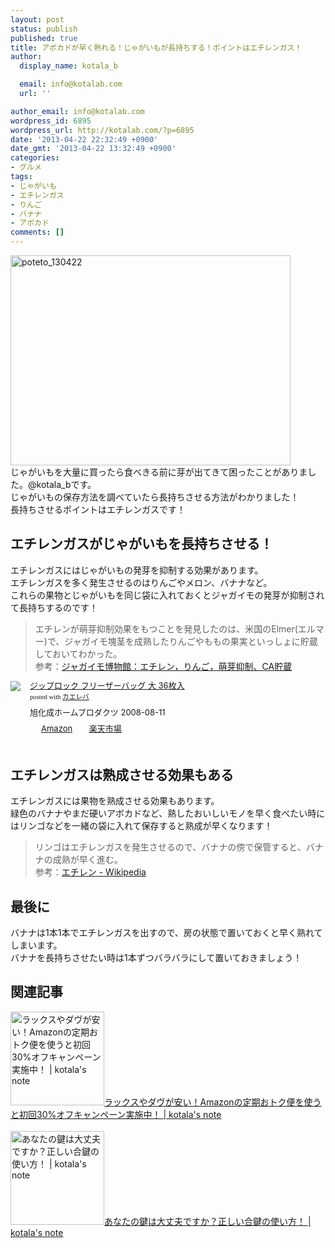 ```yaml
---
layout: post
status: publish
published: true
title: アボカドが早く熟れる！じゃがいもが長持ちする！ポイントはエチレンガス！
author:
  display_name: kotala_b

  email: info@kotalab.com
  url: ''

author_email: info@kotalab.com
wordpress_id: 6895
wordpress_url: http://kotalab.com/?p=6895
date: '2013-04-22 22:32:49 +0900'
date_gmt: '2013-04-22 13:32:49 +0900'
categories:
- グルメ
tags:
- じゃがいも
- エチレンガス
- りんご
- バナナ
- アボカド
comments: []
---
```

<p><img src="http://kotalab.com/wp-content/uploads/poteto_130422-448x336.jpg" alt="poteto_130422" width="448" height="336" class="alignnone size-large wp-image-6896" /><br />
じゃがいもを大量に買ったら食べきる前に芽が出てきて困ったことがありました。@kotala_bです。<br />
じゃがいもの保存方法を調べていたら長持ちさせる方法がわかりました！<br />
長持ちさせるポイントはエチレンガスです！<br />
<!--more--></p>
<h2>エチレンガスがじゃがいもを長持ちさせる！</h2>
<p>エチレンガスにはじゃがいもの発芽を抑制する効果があります。<br />
エチレンガスを多く発生させるのはりんごやメロン、バナナなど。<br />
これらの果物とじゃがいもを同じ袋に入れておくとジャガイモの発芽が抑制されて長持ちするのです！</p>
<blockquote><p>エチレンが萌芽抑制効果をもつことを発見したのは、米国のElmer(エルマー)で、ジャガイモ塊茎を成熟したりんごやももの果実といっしょに貯蔵しておいてわかった。<br />
参考：<a href="http://www.geocities.jp/a5ama/ethylene.html" target="_blank">ジャガイモ博物館：エチレン，りんご，萌芽抑制、CA貯蔵</a></a></p></blockquote>
<div class="kaerebalink-box" style="text-align:left;padding-bottom:20px;font-size:small;/zoom: 1;overflow: hidden;">
<div class="kaerebalink-image" style="float:left;margin:0 15px 10px 0;"><a href="http://www.amazon.co.jp/exec/obidos/ASIN/B001HLBXXO/same-22/ref=nosim/" rel="nofollow" target="_blank"><img src="http://ecx.images-amazon.com/images/I/41vCKQ2QH4L._SL160_.jpg" style="border: none;" /></a></div>
<div class="kaerebalink-info" style="line-height:120%;/zoom: 1;overflow: hidden;">
<div class="kaerebalink-name" style="margin-bottom:10px;line-height:120%"><a href="http://www.amazon.co.jp/exec/obidos/ASIN/B001HLBXXO/same-22/ref=nosim/" rel="nofollow" target="_blank">ジップロック フリーザーバッグ 大 36枚入</a>
<div class="kaerebalink-powered-date" style="font-size:8pt;margin-top:5px;font-family:verdana;line-height:120%">posted with <a href="http://kaereba.com" target="_blank">カエレバ</a></div>
</div>
<div class="kaerebalink-detail" style="margin-bottom:5px;"> 旭化成ホームプロダクツ 2008-08-11    </div>
<div class="kaerebalink-link1" style="margin-top:10px;">
<div class="shoplinkamazon" style="display:inline;margin-right:5px;background: url('http://img.yomereba.com/tam_k_01.gif') 0 0 no-repeat;padding: 2px 0 2px 18px;white-space: nowrap;"><a href="http://www.amazon.co.jp/gp/search?keywords=%83W%83b%83v%83%8D%83b%83N%20%83t%83%8A%81%5B%83U%81%5B%83o%83b%83O&__mk_ja_JP=%83J%83%5E%83J%83i&tag=same-22" rel="nofollow" target="_blank" title="アマゾン" >Amazon</a></div>
<div class="shoplinkrakuten" style="display:inline;margin-right:5px;background: url('http://img.yomereba.com/tam_k_01.gif') 0 -50px no-repeat;padding: 2px 0 2px 18px;white-space: nowrap;"><a href="http://hb.afl.rakuten.co.jp/hgc/0fa7afc8.bbfc196a.0fa7afc9.d56c38f1/?pc=http%3A%2F%2Fsearch.rakuten.co.jp%2Fsearch%2Fmall%2F%25E3%2582%25B8%25E3%2583%2583%25E3%2583%2597%25E3%2583%25AD%25E3%2583%2583%25E3%2582%25AF%2520%25E3%2583%2595%25E3%2583%25AA%25E3%2583%25BC%25E3%2582%25B6%25E3%2583%25BC%25E3%2583%2590%25E3%2583%2583%25E3%2582%25B0%2F-%2Ff.1-p.1-s.1-sf.0-st.A-v.2%3Fx%3D0%26scid%3Daf_ich_link_urltxt%26m%3Dhttp%3A%2F%2Fm.rakuten.co.jp%2F" rel="nofollow" target="_blank" title="楽天市場" >楽天市場</a></div>
</div>
</div>
<div class="booklink-footer" style="clear: left"></div>
</div>
<h2>エチレンガスは熟成させる効果もある</h2>
<p>エチレンガスには果物を熟成させる効果もあります。<br />
緑色のバナナやまだ硬いアボカドなど、熟したおいしいモノを早く食べたい時にはリンゴなどを一緒の袋に入れて保存すると熟成が早くなります！</p>
<blockquote><p>リンゴはエチレンガスを発生させるので、バナナの傍で保管すると、バナナの成熟が早く進む。<br />
参考：<a href="http://ja.wikipedia.org/wiki/%E3%82%A8%E3%83%81%E3%83%AC%E3%83%B3" target="_blank">エチレン - Wikipedia</a></p></blockquote>
<h2>最後に</h2>
<p>バナナは1本1本でエチレンガスを出すので、房の状態で置いておくと早く熟れてしまいます。<br />
バナナを長持ちさせたい時は1本ずつバラバラにして置いておきましょう！</p>
<h2 class="rele">関連記事</h2>
<p><a href="http://kotalab.com/amazon-teiki-otokubin" target="_blank"><img  class="alignleft" src="http://kotalab.com/wp-content/uploads/amazonteikibin_130410-448x336.jpg" alt="ラックスやダヴが安い！Amazonの定期おトク便を使うと初回30%オフキャンペーン実施中！ | kotala's note" width="150" /></a><a href="http://kotalab.com/amazon-teiki-otokubin" target="_blank">ラックスやダヴが安い！Amazonの定期おトク便を使うと初回30%オフキャンペーン実施中！ | kotala's note</a><br style="clear:both;" /><br />
<a href="http://kotalab.com/key-how-to-use" target="_blank"><img  class="alignleft" src="http://kotalab.com/wp-content/uploads/key_130227-448x336.jpg" alt="あなたの鍵は大丈夫ですか？正しい合鍵の使い方！ | kotala's note" width="150" /></a><a href="http://kotalab.com/key-how-to-use" target="_blank">あなたの鍵は大丈夫ですか？正しい合鍵の使い方！ | kotala's note</a><br style="clear:both;" /></p>
